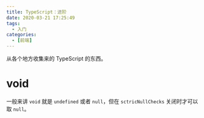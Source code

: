 ```yaml
---
title: TypeScript：进阶
date: 2020-03-21 17:25:49
tags:
  - 入门
categories:
  - [前端]
---
```


从各个地方收集来的 TypeScript 的东西。

<!-- more -->

# void

一般来讲 `void` 就是 `undefined` 或者 `null`，但在 `sctricNullChecks` 关闭时才可以取 `null`。
